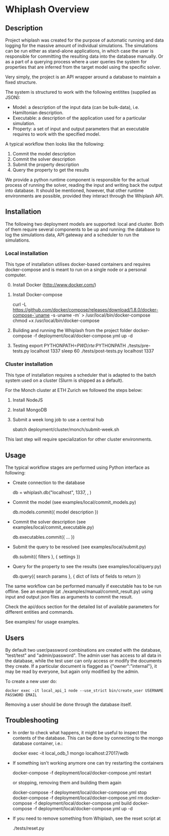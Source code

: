 # Whiplash Overview

## Description

Project whiplash was created for the purpose of automatic running and data logging for the massive amount of individual simulations.
The simulations can be run either as stand-alone applications, in which case the user is responsible for committing the resulting data into the database manually.
Or as a part of a querying process where a user queries the system for properties that are inferred from the target model using the specific solver.

Very simply, the project is an API wrapper around a database to maintain a fixed structure.

The system is structured to work with the following entitites (supplied as JSON):

- Model: a description of the input data (can be bulk-data), i.e. Hamiltonian description.
- Executable: a description of the application used for a particular simulation.
- Property: a set of input and output parameters that an executable requires to work with the specified model.

A typical workflow then looks like the following:

1. Commit the model description
2. Commit the solver description
3. Submit the property description
4. Query the property to get the results

We provide a python runtime component is responsible for the actual process of running the solver, reading the input and writing back the output into database. It should be mentioned, however, that other runtime environments are possible, provided they interact through the Whiplash API.

## Installation

The following two deployment models are supported: local and cluster.
Both of them require several components to be up and running: the database to log the simulations data, API gateway and a scheduler to run the simulations.

### Local installation

This type of installation utilises docker-based containers and requires docker-compose and is meant to run on a single node or a personal computer.

0. Install Docker (http://www.docker.com/)
1. Install Docker-compose

    curl -L https://github.com/docker/compose/releases/download/1.8.0/docker-compose-`uname -s`-`uname -m` > /usr/local/bin/docker-compose
    chmod +x /usr/local/bin/docker-compose

2. Building and running the Whiplash from the project folder
    docker-compose -f deployment/local/docker-compose.yml up -d

3. Testing
    export PYTHONPATH=$PWD/rte:$PYTHONPATH
    ./tests/pre-tests.py localhost 1337
    sleep 60
    ./tests/post-tests.py localhost 1337

### Cluster installation

This type of installation requires a scheduler that is adapted to the batch system used on a cluster (Slurm is shipped as a default).

For the Monch cluster at ETH Zurich we followed the steps below:

1. Install NodeJS
2. Install MongoDB
3. Submit a week long job to use a central hub

    sbatch deployment/cluster/monch/submit-week.sh

This last step will require specialization for other cluster environments.

## Usage

The typical workflow stages are performed using Python interface as following:

- Create connection to the database

    db = whiplash.db("localhost", 1337, <username>, <password>)

- Commit the model (see examples/local/commit_models.py)

    db.models.commit({ model description })

- Commit the solver description (see examples/local/commit_executable.py)

    db.executables.commit({ ... })

- Submit the query to be resolved (see examples/local/submit.py)

    db.submit({ filters }, { settings })

- Query for the property to see the results (see examples/local/query.py)

    db.query({ search params }, { dict of lists of fields to return })

The same workflow can be performed manually if executable has to be run offline.
See an example (at ./examples/manual/commit_result.py) using input and output json files as arguments to commit the result.

Check the api/docs section for the detailed list of available parameters for different entities and commands.

See examples/ for usage examples.

## Users

By default two user/password combinations are created with the database, "test/test" and "admin/password". The admin user has access to all data in the database, while the test user can only access or modify the documents they create. If a particular document is flagged as {"owner":"internal"}, it may be read by everyone, but again only modified by the admin.

To create a new user do:

    docker exec -it local_api_1 node --use_strict bin/create_user USERNAME PASSWORD EMAIL

Removing a user should be done through the database itself.

## Troubleshooting

- In order to check what happens, it might be useful to inspect the contents of the database.
  This can be done by connecting to the mongo database container, i.e.:

    docker exec -it local_odb_1 mongo localhost:27017/wdb

- If something isn't working anymore one can try restarting the containers

    docker-compose -f deployment/local/docker-compose.yml restart

  or stopping, removing them and building them again

    docker-compose -f deployment/local/docker-compose.yml stop
    docker-compose -f deployment/local/docker-compose.yml rm
    docker-compose -f deployment/local/docker-compose.yml build
    docker-compose -f deployment/local/docker-compose.yml up -d

- If you need to remove something from Whiplash, see the reset script at

    ./tests/reset.py
